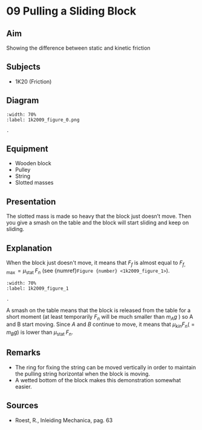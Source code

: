 # 09 Pulling a Sliding Block 
     
## Aim   
Showing the difference between static and kinetic friction    
  
## Subjects   
* 1K20 (Friction)   
  
## Diagram   
```{figure} figures/figure_0.png
:width: 70%  
:label: 1k2009_figure_0.png  

.
``` 
  
## Equipment   
*  Wooden block 
*  Pulley 
*  String 
*  Slotted masses
      
## Presentation   
The slotted mass is made so heavy that the block just doesn’t move. Then you give a smash on the table and the block will start sliding and keep on sliding.    
  
## Explanation   
When the block just doesn't move, it means that $F_{f}$ is almost equal to $F_{f, \max }=\mu_{\text {stat }} F_{n}$ (see {numref}`Figure {number} <1k2009_figure_1>`).    

```{figure} figures/figure_1.png
:width: 70%  
:label: 1k2009_figure_1

.
``` 

A smash on the table means that the block is released from the table for a short moment (at least temporarily $F_{n}$ will be much smaller than $m_{A} g$ ) so A and B start moving. Since $A$ and $B$ continue to move, it means that $\mu_{k i n} F_{n}\left(=m_{B} g\right)$ is lower than $\mu_{\text {stat }} F_{n}$.   
  
## Remarks   
*  The ring for fixing the string can be moved vertically in order to maintain the pulling string horizontal when the block is moving. 
*  A wetted bottom of the block makes this demonstration somewhat easier.
   
## Sources   
*  Roest, R., Inleiding Mechanica, pag. 63
  